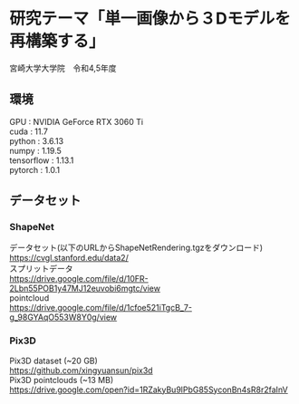 # 研究テーマ「単一画像から３Dモデルを再構築する」  
宮崎大学大学院　令和4,5年度  

## 環境
GPU        : NVIDIA GeForce RTX 3060 Ti<br>
cuda       : 11.7<br>
python     : 3.6.13<br>
numpy      : 1.19.5<br>
tensorflow : 1.13.1<br>
pytorch    : 1.0.1<br>

## データセット
### ShapeNet
データセット(以下のURLからShapeNetRendering.tgzをダウンロード)<br>
https://cvgl.stanford.edu/data2/<br>
スプリットデータ<br>
https://drive.google.com/file/d/10FR-2Lbn55POB1y47MJ12euvobi6mgtc/view<br>
pointcloud<br>
https://drive.google.com/file/d/1cfoe521iTgcB_7-g_98GYAqO553W8Y0g/view<br>

### Pix3D
Pix3D dataset (~20 GB)<br>
https://github.com/xingyuansun/pix3d<br>
Pix3D pointclouds (~13 MB)<br>
https://drive.google.com/open?id=1RZakyBu9lPbG85SyconBn4sR8r2faInV<br>